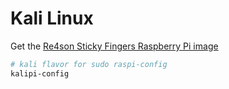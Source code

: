 # Kali Linux

Get the [Re4son Sticky Fingers Raspberry Pi image](https://whitedome.com.au/re4son/sticky-fingers-kali-pi-pre-installed-image/)

```bash
# kali flavor for sudo raspi-config
kalipi-config
```